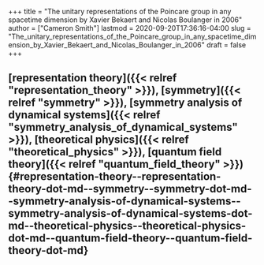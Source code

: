 +++
title = "The unitary representations of the Poincare group in any spacetime dimension by Xavier Bekaert and Nicolas Boulanger in 2006"
author = ["Cameron Smith"]
lastmod = 2020-09-20T17:36:16-04:00
slug = "The_unitary_representations_of_the_Poincare_group_in_any_spacetime_dimension_by_Xavier_Bekaert_and_Nicolas_Boulanger_in_2006"
draft = false
+++

## [representation theory]({{< relref "representation_theory" >}}), [symmetry]({{< relref "symmetry" >}}), [symmetry analysis of dynamical systems]({{< relref "symmetry_analysis_of_dynamical_systems" >}}), [theoretical physics]({{< relref "theoretical_physics" >}}), [quantum field theory]({{< relref "quantum_field_theory" >}}) {#representation-theory--representation-theory-dot-md--symmetry--symmetry-dot-md--symmetry-analysis-of-dynamical-systems--symmetry-analysis-of-dynamical-systems-dot-md--theoretical-physics--theoretical-physics-dot-md--quantum-field-theory--quantum-field-theory-dot-md}
